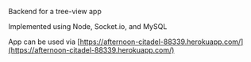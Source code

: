 Backend for a tree-view app

Implemented using Node, Socket.io, and MySQL

App can be used via [https://afternoon-citadel-88339.herokuapp.com/](https://afternoon-citadel-88339.herokuapp.com/)